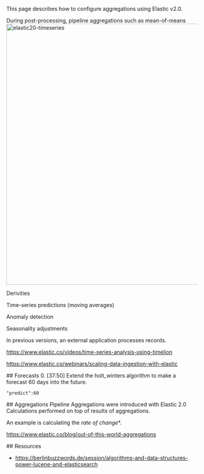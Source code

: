 This page describes how to configure aggregations using Elastic v2.0.

During post-processing, pipeline aggregations such as mean-of-means
<img width="688" alt="elastic20-timeseries" src="https://cloud.githubusercontent.com/assets/300046/11342759/2ae0ce00-91c6-11e5-8b67-e5a91083c4a4.png">

 Derivities
  
  Time-series predictions (moving averages)
  
  Anomaly detection
  
  Seasonality adjustments
  
  In previous versions, an external application processes records.

  https://www.elastic.co/videos/time-series-analysis-using-timelion
  
  https://www.elastic.co/webinars/scaling-data-ingestion-with-elastic

<a id="Forecasts">
## Forecasts</a>
0. [37:50] Extend the holt_winters algorithm to make a forecast 60 days into the future.

 ```
 "predict":60
 ```
 
<a id="Aggregations">
## Aggregations</a>
Pipeline Aggregations were introduced with Elastic 2.0
Calculations performed on top of results of aggregations.

An example is calculating the *rate of change**.

https://www.elastic.co/blog/out-of-this-world-aggregations

<a id="Resources">
## Resources</a>

  * https://berlinbuzzwords.de/session/algorithms-and-data-structures-power-lucene-and-elasticsearch

